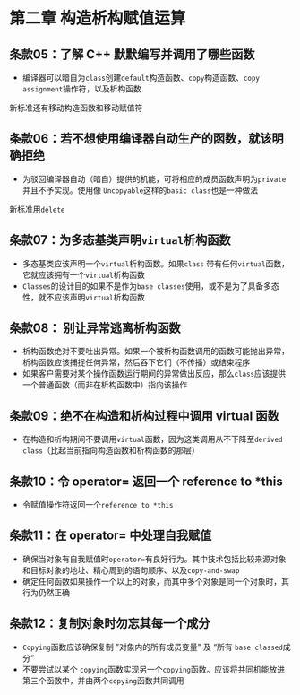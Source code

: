 # 第二章 构造析构赋值运算

## 条款05：了解 C++ 默默编写并调用了哪些函数

* 编译器可以暗自为`class`创建`default`构造函数、`copy`构造函数、`copy assignment`操作符，以及析构函数



新标准还有移动构造函数和移动赋值符

## 条款06：若不想使用编译器自动生产的函数，就该明确拒绝

* 为驳回编译器自动（暗自）提供的机能，可将相应的成员函数声明为`private`并且不予实现。使用像 `Uncopyable`这样的`basic class`也是一种做法



新标准用`delete`



## 条款07：为多态基类声明`virtual`析构函数

* 多态基类应该声明一个`virtual`析构函数。如果`class` 带有任何`virtual`函数，它就应该拥有一个`virtual`析构函数
* `Classes`的设计目的如果不是作为`base classes`使用，或不是为了具备多态性，就不应该声明`virtual`析构函数



## 条款08： 别让异常逃离析构函数

* 析构函数绝对不要吐出异常。如果一个被析构函数调用的函数可能抛出异常，析构函数应该捕捉任何异常，然后吞下它们（不传播）或结束程序
* 如果客户需要对某个操作函数运行期间的异常做出反应，那么`class`应该提供一个普通函数（而非在析构函数中）指向该操作



## 条款09：绝不在构造和析构过程中调用 virtual 函数

* 在构造和析构期间不要调用`virtual`函数，因为这类调用从不下降至`derived class`（比起当前指向构造函数和析构函数的那层）



## 条款10：令 operator= 返回一个 reference to *this

* 令赋值操作符返回一个`reference to *this`



## 条款11：在 operator= 中处理自我赋值

* 确保当对象有自我赋值时`operator=`有良好行为。其中技术包括比较来源对象和目标对象的地址、精心周到的语句顺序、以及`copy-and-swap`
* 确定任何函数如果操作一个以上的对象，而其中多个对象是同一个对象时，其行为仍然正确



## 条款12：复制对象时勿忘其每一个成分

* `Copying`函数应该确保复制 ”对象内的所有成员变量" 及 “所有 `base classed`成分”
* 不要尝试以某个 `copying`函数实现另一个`copying`函数。应该将共同机能放进第三个函数中，并由两个`copying`函数共同调用